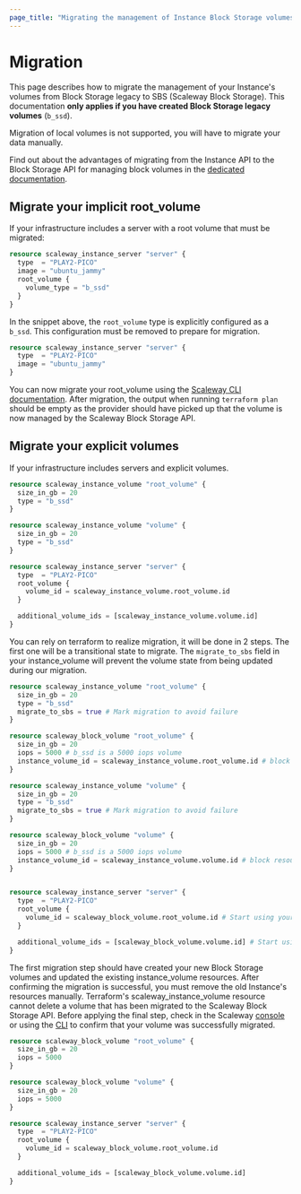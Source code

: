 ```yaml
---
page_title: "Migrating the management of Instance Block Storage volumes to SBS"
---
```


# Migration

This page describes how to migrate the management of your Instance's volumes from Block Storage legacy to SBS (Scaleway Block Storage).
This documentation **only applies if you have created Block Storage legacy volumes** (`b_ssd`).

Migration of local volumes is not supported, you will have to migrate your data manually.

Find out about the advantages of migrating from the Instance API to the Block Storage API for managing block volumes in the [dedicated documentation](https://www.scaleway.com/en/docs/block-storage/reference-content/advantages-migrating-to-sbs/).

## Migrate your implicit root_volume

If your infrastructure includes a server with a root volume that must be migrated:

```terraform
resource scaleway_instance_server "server" {
  type  = "PLAY2-PICO"
  image = "ubuntu_jammy"
  root_volume {
    volume_type = "b_ssd"
  }
}
```

In the snippet above, the `root_volume` type is explicitly configured as a `b_ssd`. This configuration must be removed to prepare for migration.

```terraform
resource scaleway_instance_server "server" {
  type  = "PLAY2-PICO"
  image = "ubuntu_jammy"
}
```

You can now migrate your root_volume using the [Scaleway CLI documentation](https://www.scaleway.com/en/docs/instances/how-to/migrate-volumes-snapshots-to-sbs/#migrating-an-existing-block-storage-volume-to-scaleway-block-storage-management).
After migration, the output when running `terraform plan` should be empty as the provider should have picked up that the volume is now managed by the Scaleway Block Storage API.

## Migrate your explicit volumes

If your infrastructure includes servers and explicit volumes.

```terraform
resource scaleway_instance_volume "root_volume" {
  size_in_gb = 20
  type = "b_ssd"
}

resource scaleway_instance_volume "volume" {
  size_in_gb = 20
  type = "b_ssd"
}

resource scaleway_instance_server "server" {
  type  = "PLAY2-PICO"
  root_volume {
    volume_id = scaleway_instance_volume.root_volume.id
  }

  additional_volume_ids = [scaleway_instance_volume.volume.id]
}
```

You can rely on terraform to realize migration, it will be done in 2 steps.
The first one will be a transitional state to migrate.
The `migrate_to_sbs` field in your instance_volume will prevent the volume state from being updated during our migration.


```terraform
resource scaleway_instance_volume "root_volume" {
  size_in_gb = 20
  type = "b_ssd"
  migrate_to_sbs = true # Mark migration to avoid failure
}

resource scaleway_block_volume "root_volume" {
  size_in_gb = 20
  iops = 5000 # b_ssd is a 5000 iops volume
  instance_volume_id = scaleway_instance_volume.root_volume.id # block resource will handle migration
}

resource scaleway_instance_volume "volume" {
  size_in_gb = 20
  type = "b_ssd"
  migrate_to_sbs = true # Mark migration to avoid failure
}

resource scaleway_block_volume "volume" {
  size_in_gb = 20
  iops = 5000 # b_ssd is a 5000 iops volume
  instance_volume_id = scaleway_instance_volume.volume.id # block resource will handle migration
}


resource scaleway_instance_server "server" {
  type  = "PLAY2-PICO"
  root_volume {
    volume_id = scaleway_block_volume.root_volume.id # Start using your new resource
  }

  additional_volume_ids = [scaleway_block_volume.volume.id] # Start using your new resource
}
```

The first migration step should have created your new Block Storage volumes and updated the existing instance_volume resources.
After confirming the migration is successful, you must remove the old Instance's resources manually.
Terraform's scaleway_instance_volume resource cannot delete a volume that has been migrated to the Scaleway Block Storage API. Before applying the final step, check in the Scaleway [console](https://console.scaleway.com) or using the [CLI](https://cli.scaleway.com/block/#list-volumes) to confirm that your volume was successfully migrated.


```terraform
resource scaleway_block_volume "root_volume" {
  size_in_gb = 20
  iops = 5000
}

resource scaleway_block_volume "volume" {
  size_in_gb = 20
  iops = 5000
}

resource scaleway_instance_server "server" {
  type  = "PLAY2-PICO"
  root_volume {
    volume_id = scaleway_block_volume.root_volume.id
  }

  additional_volume_ids = [scaleway_block_volume.volume.id]
}
```